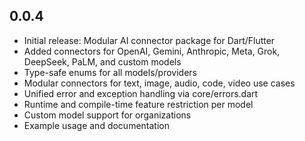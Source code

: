 ## 0.0.4

- Initial release: Modular AI connector package for Dart/Flutter
- Added connectors for OpenAI, Gemini, Anthropic, Meta, Grok, DeepSeek, PaLM, and custom models
- Type-safe enums for all models/providers
- Modular connectors for text, image, audio, code, video use cases
- Unified error and exception handling via core/errors.dart
- Runtime and compile-time feature restriction per model
- Custom model support for organizations
- Example usage and documentation
